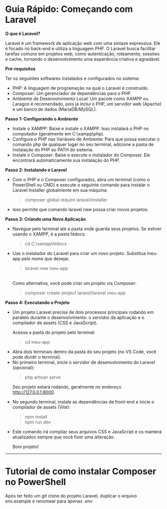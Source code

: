 # Guia Rápido: Começando com Laravel

**O que é Laravel?**
<p>Laravel é um framework de aplicação web com uma sintaxe expressiva. Ele é focado no back-end e utiliza a linguagem PHP. O Laravel busca facilitar tarefas comuns em projetos web, como autenticação, roteamento, sessões e cache, tornando o desenvolvimento uma experiência criativa e agradável.</p>

**Pré-requisitos**
<p>Ter os seguintes softwares instalados e configurados no sistema:</p>
<ul>
<li>PHP: A linguagem de programação na qual o Laravel é construído.

<li>Composer: Um gerenciador de dependências para o PHP.

<li>Ambiente de Desenvolvimento Local: Um pacote como XAMPP ou Laragon é recomendado, pois já inclui o PHP, um servidor web (Apache) e um banco de dados (MariaDB/MySQL).
</li>
</ul>

**Passo 1: Configurando o Ambiente**
<ul>
<li>Instale o XAMPP: Baixe e instale o XAMPP. Isso instalará o PHP no computador (geralmente em C:\xampp\php).

<li>Configure o PHP nas Variáveis de Ambiente: Para que possa executar o comando php de qualquer lugar no seu terminal, adicione a pasta de instalação do PHP ao PATH do sistema.

<li>Instale o Composer: Baixe e execute o instalador do Composer. Ele encontrará automaticamente sua instalação do PHP.
</li>
</ul>

**Passo 2: Instalando o Laravel**
<ul>
<li>Com o PHP e o Composer configurados, abra um terminal (como o PowerShell ou CMD) e execute o seguinte comando para instalar o Laravel Installer globalmente em sua máquina:

> composer global require laravel/installer

<li>Isso permite que comando laravel new possa criar novos projetos.
</ul>

**Passo 3: Criando uma Nova Aplicação**
<ul>
<li>Navegue pelo terminal até a pasta onde guarda seus projetos. Se estiver usando o XAMPP, é a pasta htdocs.

> cd C:\xampp\htdocs

<li>Use o instalador do Laravel para criar um novo projeto. Substitua meu-app pelo nome que desejar.

> laravel new meu-app

<br>
Como alternativa, você pode criar um projeto via Composer:

> composer create-project laravel/laravel meu-app
</li>
</ul>

**Passo 4: Executando o Projeto**
<ul>
<li>Um projeto Laravel precisa de dois processos principais rodando em paralelo durante o desenvolvimento: o servidor da aplicação e o compilador de assets (CSS e JavaScript).

Acesse a pasta do projeto pelo terminal:

> cd meu-app

<li>Abra dois terminais dentro da pasta do seu projeto (no VS Code, você pode dividir o terminal).

<li>No primeiro terminal, inicie o servidor de desenvolvimento do Laravel (opcional): 

> php artisan serve

Seu projeto estará rodando, geralmente no endereço http://127.0.0.1:8000.

<li>No segundo terminal, instale as dependências de front-end e inicie o compilador de assets (Vite):

> npm install <br>
> npm run dev

<li>Este comando irá compilar seus arquivos CSS e JavaScript e os manterá atualizados sempre que você fizer uma alteração.

Bom projeto!

</li>
</ul>

------------------------------------------------------------------------------------------------------------------

# Tutorial de como instalar Composer no PowerShell

<p>Após ter feito um git clone do projeto Laravel, duplicar o arquivo env.example e renomear para apenas .env</p>
<p>